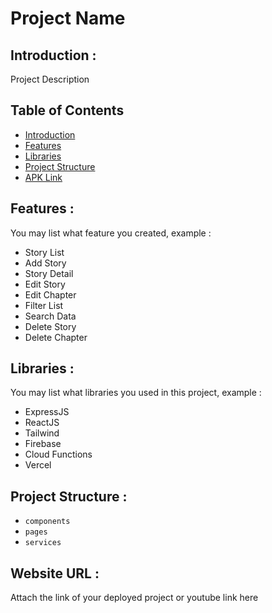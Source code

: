 # Project Name

## <a name="introduction"></a> Introduction :
Project Description

## Table of Contents

- [Introduction](#introduction)
- [Features](#features)
- [Libraries](#libraries)
- [Project Structure](#project-structures)
- [APK Link](#apk-link)

## <a name="features"></a> Features :
You may list what feature you created, example :
- Story List
- Add Story
- Story Detail
- Edit Story
- Edit Chapter
- Filter List
- Search Data
- Delete Story
- Delete Chapter


## <a name="libraries"></a> Libraries :
You may list what libraries you used in this project, example :
- ExpressJS
- ReactJS
- Tailwind
- Firebase
- Cloud Functions
- Vercel

## <a name="project-structures"></a> Project Structure :
* `components`
* `pages`
* `services`

## <a name="apk-link"></a> Website URL :
Attach the link of your deployed project or youtube link here
